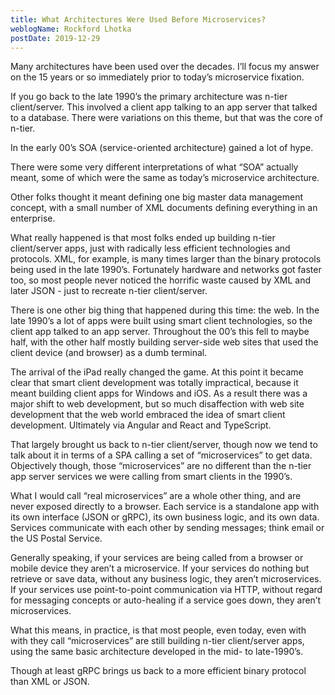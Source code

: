 ```yaml
---
title: What Architectures Were Used Before Microservices?
weblogName: Rockford Lhotka
postDate: 2019-12-29
---
```

Many architectures have been used over the decades. I’ll focus my answer on the 15 years or so immediately prior to today’s microservice fixation.

If you go back to the late 1990’s the primary architecture was n-tier client/server. This involved a client app talking to an app server that talked to a database. There were variations on this theme, but that was the core of n-tier.

In the early 00’s SOA (service-oriented architecture) gained a lot of hype.

There were some very different interpretations of what “SOA” actually meant, some of which were the same as today’s microservice architecture.

Other folks thought it meant defining one big master data management concept, with a small number of XML documents defining everything in an enterprise.

What really happened is that most folks ended up building n-tier client/server apps, just with radically less efficient technologies and protocols. XML, for example, is many times larger than the binary protocols being used in the late 1990’s. Fortunately hardware and networks got faster too, so most people never noticed the horrific waste caused by XML and later JSON - just to recreate n-tier client/server.

There is one other big thing that happened during this time: the web. In the late 1990’s a lot of apps were built using smart client technologies, so the client app talked to an app server. Throughout the 00’s this fell to maybe half, with the other half mostly building server-side web sites that used the client device (and browser) as a dumb terminal.

The arrival of the iPad really changed the game. At this point it became clear that smart client development was totally impractical, because it meant building client apps for Windows and iOS. As a result there was a major shift to web development, but so much disaffection with web site development that the web world embraced the idea of smart client development. Ultimately via Angular and React and TypeScript.

That largely brought us back to n-tier client/server, though now we tend to talk about it in terms of a SPA calling a set of “microservices” to get data. Objectively though, those “microservices” are no different than the n-tier app server services we were calling from smart clients in the 1990’s.

What I would call “real microservices” are a whole other thing, and are never exposed directly to a browser. Each service is a standalone app with its own interface (JSON or gRPC), its own business logic, and its own data. Services communicate with each other by sending messages; think email or the US Postal Service.

Generally speaking, if your services are being called from a browser or mobile device they aren’t a microservice. If your services do nothing but retrieve or save data, without any business logic, they aren’t microservices. If your services use point-to-point communication via HTTP, without regard for messaging concepts or auto-healing if a service goes down, they aren’t microservices.

What this means, in practice, is that most people, even today, even with with they call “microservices” are still building n-tier client/server apps, using the same basic architecture developed in the mid- to late-1990’s.

Though at least gRPC brings us back to a more efficient binary protocol than XML or JSON.